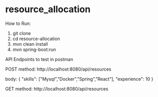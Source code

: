 # resource_allocation

How to Run:
1) git clone <repository-url>
2) cd resource-allocation
3) mvn clean install
4) mvn spring-boot:run



API Endpoints to test in postman 

POST method: http://localhost:8080/api/resources

body:
{
    "skills": ["Mysql","Docker","Spring","React"],
    "experience": 10
}


GET method:  http://localhost:8080/api/resources
